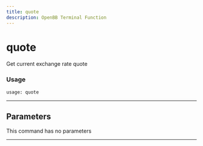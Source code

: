 ```yaml
---
title: quote
description: OpenBB Terminal Function
---
```


# quote

Get current exchange rate quote

### Usage

```python
usage: quote
```

---

## Parameters

This command has no parameters


---
